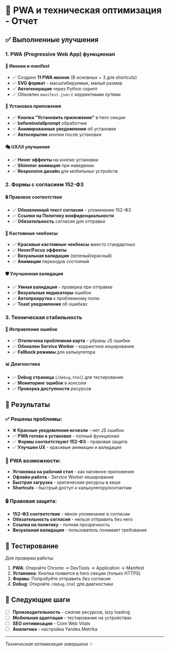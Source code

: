 # 🚀 PWA и техническая оптимизация - Отчет

## ✅ Выполненные улучшения

### 1. **PWA (Progressive Web App) функционал**

#### 🎨 Иконки и manifest
- ✅ Создано **11 PWA иконок** (8 основных + 3 для shortcuts)
- ✅ **SVG формат** - масштабируемые, малый размер
- ✅ **Автогенерация** через Python скрипт
- ✅ Обновлен `manifest.json` с корректными путями

#### 📱 Установка приложения
- ✅ **Кнопка "Установить приложение"** в hero секции
- ✅ **beforeinstallprompt** обработчик
- ✅ **Анимированные уведомления** об установке
- ✅ **Автоскрытие** кнопки после установки

#### 🎭 UX/UI улучшения
- ✅ **Hover эффекты** на кнопке установки
- ✅ **Shimmer анимация** при наведении
- ✅ **Responsive дизайн** для мобильных устройств

### 2. **Формы с согласием 152-ФЗ**

#### 🔒 Правовое соответствие
- ✅ **Обновленный текст согласия** - упоминание 152-ФЗ
- ✅ **Ссылки на Политику конфиденциальности**
- ✅ **Обязательность** согласия для отправки

#### 🎨 Кастомные чекбоксы
- ✅ **Красивые кастомные чекбоксы** вместо стандартных
- ✅ **Hover/Focus эффекты**
- ✅ **Визуальная валидация** (зеленый/красный)
- ✅ **Анимации** переходов состояний

#### 🛡️ Улучшенная валидация
- ✅ **Умная валидация** - проверка при отправке
- ✅ **Визуальные индикаторы** ошибок
- ✅ **Автопрокрутка** к проблемному полю
- ✅ **Toast уведомления** об ошибках

### 3. **Техническая стабильность**

#### 🔧 Исправление ошибок
- ✅ **Отключена проблемная карта** - убраны JS ошибки
- ✅ **Обновлен Service Worker** - корректное кеширование
- ✅ **Fallback режимы** для калькулятора

#### 📊 Диагностика
- ✅ **Debug страница** (`/debug.html`) для тестирования
- ✅ **Мониторинг ошибок** в консоли
- ✅ **Проверка доступности** ресурсов

## 🎯 Результаты

### ✅ Решены проблемы:
- ❌ **Красные уведомления исчезли** - нет JS ошибок
- ✅ **PWA готово к установке** - полный функционал
- ✅ **Формы соответствуют 152-ФЗ** - правовая защита
- ✅ **Улучшен UX** - красивые анимации и валидация

### 📱 PWA возможности:
- **Установка на рабочий стол** - как нативное приложение
- **Офлайн работа** - Service Worker кеширование
- **Быстрая загрузка** - критические ресурсы в кеше
- **Shortcuts** - быстрый доступ к калькулятору/контактам

### 🔒 Правовая защита:
- **152-ФЗ соответствие** - явное упоминание в согласии
- **Обязательность согласия** - нельзя отправить без него
- **Ссылки на политику** - полная прозрачность
- **Визуальная валидация** - пользователь понимает требования

## 🧪 Тестирование

Для проверки работы:

1. **PWA**: Откройте Chrome → DevTools → Application → Manifest
2. **Установка**: Кнопка появится в hero секции (только HTTPS)
3. **Формы**: Попробуйте отправить без согласия
4. **Debug**: Откройте `/debug.html` для диагностики

## 🔮 Следующие шаги

- [ ] **Производительность** - сжатие ресурсов, lazy loading
- [ ] **Мобильная адаптация** - тестирование на устройствах  
- [ ] **SEO оптимизация** - Core Web Vitals
- [ ] **Аналитика** - настройка Yandex.Metrika

---
*Техническая оптимизация завершена ✨*